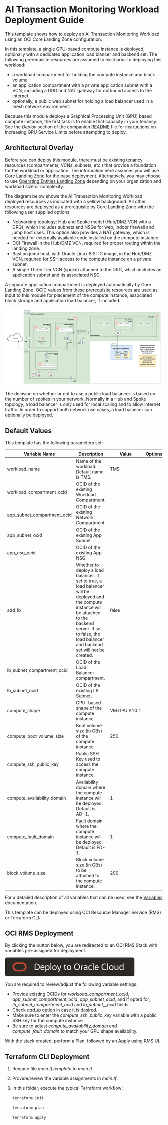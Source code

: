 # AI Transaction Monitoring Workload Deployment Guide

This template shows how to deploy an AI Transaction Monitoring Workload using an OCI Core Landing Zone configuration.

In this template, a single GPU-based compute instance is deployed, optionally with a dedicated application load blancer and backend set.
The following prerequisite resources are assumed to exist prior to deploying this workload:

- a workload compartment for holding the compute instance and block volume
- an application compartment with a private application subnet with a VCN, including a DRG and NAT gateway for outbound access to the internet.
- optionally, a public web subnet for holding a load balancer used in a mesh network environment.

Because this module deploys a Graphical Processing Unit (GPU) based compute instance, the first task is to enable that capacity in your tenancy.  See the *Deploy* section of the companion [README](README.md) file for instructions on increasing GPU Service Limits before attempting to deploy.

## Architectural Overlay

Before you can deploy this module, there must be existing tenancy resources (compartments, VCNs, subnets, etc.) that provide a foundation for the workload or application. The information here assumes you will use [Core Landing Zone](https://github.com/oci-landing-zones/terraform-oci-core-landingzone) for the base deployment. Alternatively, you may choose to use [Operating Entities Landing Zone](https://github.com/oci-landing-zones/oci-landing-zone-operating-entities) depending on your organization and workload size or complexity.

The diagram below shows the AI Transaction Monitoring Workload deployed resources as indicated with a yellow background.  All other resources are deployed as a prerequisite by Core Landing Zone with the following user supplied options:

- Networking topology: Hub and Spoke model (Hub/DMZ VCN with a DRG), which includes subnets and NSGs for web, indoor firewall and jump host uses.  This option also provides a NAT gateway, which is needed for externally available code installed on the compute instance.
- OCI Firewall in the Hub/DMZ VCN, required for proper routing within the landing zone.
- Bastion jump host, with Oracle Linux 8 STIG image, in the Hub/DMZ VCN, required for SSH access to the compute instance on a private subnet.
- A single Three Tier VCN (spoke) attached to the DRG, which includes an application subnet and its associated NSG.

A separate application compartment is deployed automatically by Core Landing Zone.  OCID values from these prerequisite resources are used as input to this module for placement of the compute instance, associated block storage and application load balancer, if included.
 
![AI-TMS-arch](../images/AI-TMS-arch.png)

The decision on whether or not to use a public load balancer is based on the number of spokes in your network. Normally in a Hub and Spoke topology, a load balancer is only used for local scaling and to allow internet traffic. In order to support both network use cases, a load balancer can optionally be deployed.

## Default Values

This template has the following parameters set:

| Variable Name | Description | Value | Options |
|---|---|---|---|
| workload\_name | Name of the workload. Default name is TMS. | TMS | |
| workload\_compartment\_ocid | OCID of the existing Workload Compartment. | | |
| app\_subnet\_compartment\_ocid | OCID of the existing Network Compartment. | | |
| app\_subnet\_ocid | OCID of the existing App Subnet. | | |
| app\_nsg\_ocid | OCID of the existing App NSG. | | |
| add\_lb | Whether to deploy a load balancer. If set to true, a load balancer will be deployed and the compute instance will be attached to the backend server. If set to false, the load balancer and backend set will not be created. | false | |
| lb\_subnet\_compartment\_ocid | OCID of the Load Balancer compartment. | | |
| lb\_subnet\_ocid | OCID of the existing LB Subnet. | | |
| compute\_shape | GPU-based shape of the compute instance. | VM.GPU.A10.1 | |
| compute\_boot\_volume\_size | Boot volume size (in GBs) of the compute instance. | 250 | |
| compute\_ssh\_public\_key | Public SSH Key used to access the compute instance. | | |
| compute\_availability\_domain | Availability domain where the compute instance will be deployed. Default is AD-1. | 1 | |
| compute\_fault\_domain | Fault domain where the compute instance will be deployed. Default is FD-1. | 1 | |
| block\_volume\_size | Block volume size (in GBs) to be attached to the compute instance. | 200 | |

For a detailed description of all variables that can be used, see the [Variables](https://github.com/oci-landing-zones/terraform-oci-core-landingzone/blob/main/VARIABLES.md) documentation.

This template can be deployed using OCI Resource Manager Service (RMS) or Terraform CLI:

## OCI RMS Deployment

By clicking the button below, you are redirected to an OCI RMS Stack with variables pre-assigned for deployment.

[![Deploy_To_OCI](../images/DeployToOCI.svg)](https://cloud.oracle.com/resourcemanager/stacks/create?zipUrl=https://github.com/oci-landing-zones/ai-transaction-monitoring-workload/archive/refs/heads/main.zip&zipUrlVariables={"workload_name":"TMS","workload_compartment_ocid":"","app_subnet_compartment_ocid":"","app_subnet_ocid":"","app_nsg_ocid":"","add_lb":false,"lb_subnet_compartment_ocid":"","lb_subnet_ocid":"","compute_shape":"VM.GPU.A10.1","compute_boot_volume_size":"250","compute_ssh_public_key":"","compute_availability_domain":"3","compute_fault_domain":"3","block_volume_size":"200"})

You are required to review/adjust the following variable settings:

- Provide existing OCIDs for *workload\_compartment\_ocid*, *app\_subnet\_compartment\_ocid*, *app\_subnet\_ocid*, and if opted for, *lb\_subnet\_compartment\_ocid* and *lb\_subnet\_\_ocid* fields.
- Check *add\_lb* option in case it is desired.
- Make sure to enter the *compute\_ssh\_public\_key* variable with a public SSH key for the compute instance.
- Be sure to adjust *compute\_availability\_domain* and *compute\_fault\_domain* to match your GPU shape availability.

With the stack created, perform a Plan, followed by an Apply using RMS UI.

## Terraform CLI Deployment

1. Rename file *main.tf.template* to *main.tf*.
2. Provide/review the variable assignments in *main.tf*.
3. In this folder, execute the typical Terraform workflow:

	``
	terraform init
	``
	
	``
	terraform plan
	``
	
	``
	terraform apply
	``

